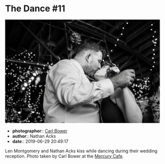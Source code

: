 # The Dance \#11

![Len Montgomery and Nathan Acks kiss](assets/2019-06-29-set-4-the-dance-11.webp)

* **photographer**:: [Carl Bower](https://carlbowerphotos.com)  
* **author**:: Nathan Acks  
* **date**:: 2019-06-29 20:49:17

Len Montgomery and Nathan Acks kiss while dancing during their wedding reception. Photo taken by Carl Bower at the [Mercury Cafe](http://mercurycafe.com).

